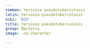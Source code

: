 ```yaml
---
common: Yersinia pseudotuberculosis
latin: Yersinia pseudotuberculosis
ncbi: '633'
title: Yersinia pseudotuberculosis
group: Bacteria
image: .na.character

---
```

